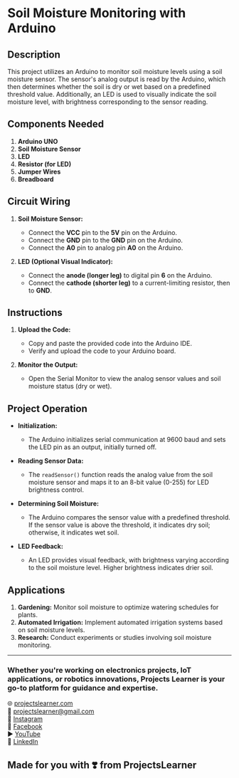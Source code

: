 # Soil Moisture Monitoring with Arduino

## Description

This project utilizes an Arduino to monitor soil moisture levels using a soil moisture sensor. The sensor's analog output is read by the Arduino, which then determines whether the soil is dry or wet based on a predefined threshold value. Additionally, an LED is used to visually indicate the soil moisture level, with brightness corresponding to the sensor reading.

## Components Needed

1. **Arduino UNO**
2. **Soil Moisture Sensor**
3. **LED**
4. **Resistor (for LED)**
5. **Jumper Wires**
6. **Breadboard**

## Circuit Wiring

1. **Soil Moisture Sensor:**
   - Connect the **VCC** pin to the **5V** pin on the Arduino.
   - Connect the **GND** pin to the **GND** pin on the Arduino.
   - Connect the **A0** pin to analog pin **A0** on the Arduino.

2. **LED (Optional Visual Indicator):**
   - Connect the **anode (longer leg)** to digital pin **6** on the Arduino.
   - Connect the **cathode (shorter leg)** to a current-limiting resistor, then to **GND**.

## Instructions

1. **Upload the Code:**
   - Copy and paste the provided code into the Arduino IDE.
   - Verify and upload the code to your Arduino board.

2. **Monitor the Output:**
   - Open the Serial Monitor to view the analog sensor values and soil moisture status (dry or wet).

## Project Operation

- **Initialization:**
  - The Arduino initializes serial communication at 9600 baud and sets the LED pin as an output, initially turned off.

- **Reading Sensor Data:**
  - The `readSensor()` function reads the analog value from the soil moisture sensor and maps it to an 8-bit value (0-255) for LED brightness control.

- **Determining Soil Moisture:**
  - The Arduino compares the sensor value with a predefined threshold. If the sensor value is above the threshold, it indicates dry soil; otherwise, it indicates wet soil.

- **LED Feedback:**
  - An LED provides visual feedback, with brightness varying according to the soil moisture level. Higher brightness indicates drier soil.

## Applications

1. **Gardening:** Monitor soil moisture to optimize watering schedules for plants.
2. **Automated Irrigation:** Implement automated irrigation systems based on soil moisture levels.
3. **Research:** Conduct experiments or studies involving soil moisture monitoring.

---

### Whether you're working on electronics projects, IoT applications, or robotics innovations, Projects Learner is your go-to platform for guidance and expertise.

🌐 [projectslearner.com](https://www.projectslearner.com)  
📧 [projectslearner@gmail.com](mailto:projectslearner@gmail.com)  
📸 [Instagram](https://www.instagram.com/projectslearner/)  
📘 [Facebook](https://www.facebook.com/projectslearner)  
▶️ [YouTube](https://www.youtube.com/@ProjectsLearner)  
📘 [LinkedIn](https://www.linkedin.com/in/projectslearner)  

## Made for you with ❣️ from ProjectsLearner